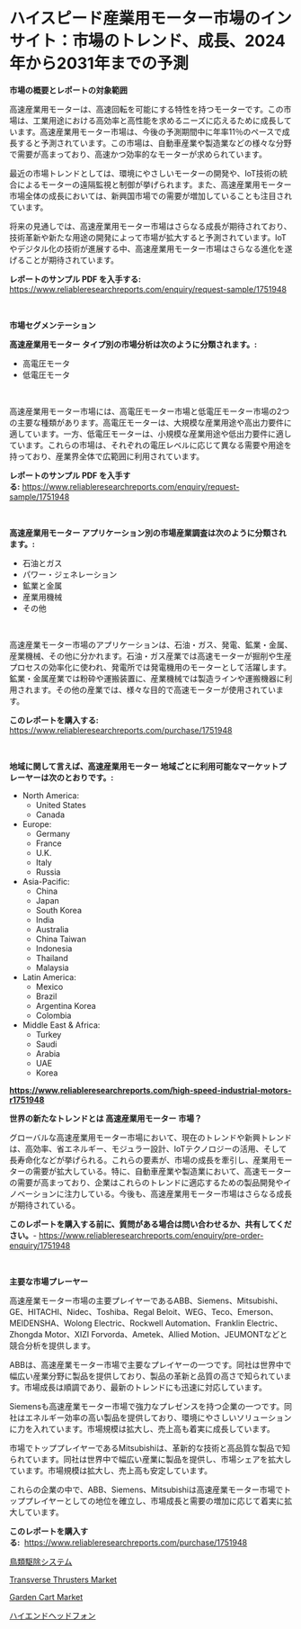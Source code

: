 <p><h1>ハイスピード産業用モーター市場のインサイト：市場のトレンド、成長、2024年から2031年までの予測</h1></p><p><strong>市場の概要とレポートの対象範囲</strong></p>
<p><p>高速産業用モーターは、高速回転を可能にする特性を持つモーターです。この市場は、工業用途における高効率と高性能を求めるニーズに応えるために成長しています。高速産業用モーター市場は、今後の予測期間中に年率11％のペースで成長すると予測されています。この市場は、自動車産業や製造業などの様々な分野で需要が高まっており、高速かつ効率的なモーターが求められています。</p><p>最近の市場トレンドとしては、環境にやさしいモーターの開発や、IoT技術の統合によるモーターの遠隔監視と制御が挙げられます。また、高速産業用モーター市場全体の成長においては、新興国市場での需要が増加していることも注目されています。</p><p>将来の見通しでは、高速産業用モーター市場はさらなる成長が期待されており、技術革新や新たな用途の開発によって市場が拡大すると予測されています。IoTやデジタル化の技術が進展する中、高速産業用モーター市場はさらなる進化を遂げることが期待されています。</p></p>
<p><strong>レポートのサンプル PDF を入手する:</strong> <a href="https://www.reliableresearchreports.com/enquiry/request-sample/1751948">https://www.reliableresearchreports.com/enquiry/request-sample/1751948</a></p>
<p>&nbsp;</p>
<p><strong>市場セグメンテーション</strong></p>
<p><strong>高速産業用モーター タイプ別の市場分析は次のように分類されます。:</strong></p>
<p><ul><li>高電圧モータ</li><li>低電圧モータ</li></ul></p>
<p>&nbsp;</p>
<p><p>高速産業用モーター市場には、高電圧モーター市場と低電圧モーター市場の2つの主要な種類があります。高電圧モーターは、大規模な産業用途や高出力要件に適しています。一方、低電圧モーターは、小規模な産業用途や低出力要件に適しています。これらの市場は、それぞれの電圧レベルに応じて異なる需要や用途を持っており、産業界全体で広範囲に利用されています。</p></p>
<p><strong>レポートのサンプル PDF を入手する:</strong>&nbsp;<a href="https://www.reliableresearchreports.com/enquiry/request-sample/1751948">https://www.reliableresearchreports.com/enquiry/request-sample/1751948</a></p>
<p>&nbsp;</p>
<p><strong> 高速産業用モーター アプリケーション別の市場産業調査は次のように分類されます。:</strong></p>
<p><ul><li>石油とガス</li><li>パワー・ジェネレーション</li><li>鉱業と金属</li><li>産業用機械</li><li>その他</li></ul></p>
<p>&nbsp;</p>
<p><p>高速産業モーター市場のアプリケーションは、石油・ガス、発電、鉱業・金属、産業機械、その他に分かれます。石油・ガス産業では高速モーターが掘削や生産プロセスの効率化に使われ、発電所では発電機用のモーターとして活躍します。鉱業・金属産業では粉砕や運搬装置に、産業機械では製造ラインや運搬機器に利用されます。その他の産業では、様々な目的で高速モーターが使用されています。</p></p>
<p><strong>このレポートを購入する:</strong>&nbsp; <a href="https://www.reliableresearchreports.com/purchase/1751948">https://www.reliableresearchreports.com/purchase/1751948</a></p>
<p>&nbsp;</p>
<p><strong>地域に関して言えば、高速産業用モーター 地域ごとに利用可能なマーケットプレーヤーは次のとおりです。:</strong></p>
<p><ul>
    <li>
        North America:
        <ul>
            <li>United States</li>
            <li>Canada</li>
        </ul>
    </li>
    <li>
        Europe:
        <ul>
            <li>Germany</li>
            <li>France</li>
            <li>U.K.</li>
            <li>Italy</li>
            <li>Russia</li>
        </ul>
    </li>
    <li>
        Asia-Pacific:
        <ul>
            <li>China</li>
            <li>Japan</li>
            <li>South Korea</li>
            <li>India</li>
            <li>Australia</li>
            <li>China Taiwan</li>
            <li>Indonesia</li>
            <li>Thailand</li>
            <li>Malaysia</li>
        </ul>
    </li>
    <li>
        Latin America:
        <ul>
            <li>Mexico</li>
            <li>Brazil</li>
            <li>Argentina Korea</li>
            <li>Colombia</li>
        </ul>
    </li>
    <li>
        Middle East & Africa:
        <ul>
            <li>Turkey</li>
            <li>Saudi</li>
            <li>Arabia</li>
            <li>UAE</li>
            <li>Korea</li>
        </ul>
    </li>
    </ul></p>
<p><strong><a href="https://www.reliableresearchreports.com/high-speed-industrial-motors-r1751948">https://www.reliableresearchreports.com/high-speed-industrial-motors-r1751948</a></strong>&nbsp;</p>
<p><strong>世界の新たなトレンドとは 高速産業用モーター 市場？</strong></p>
<p><p>グローバルな高速産業用モーター市場において、現在のトレンドや新興トレンドは、高効率、省エネルギー、モジュラー設計、IoTテクノロジーの活用、そして長寿命化などが挙げられる。これらの要素が、市場の成長を牽引し、産業用モーターの需要が拡大している。特に、自動車産業や製造業において、高速モーターの需要が高まっており、企業はこれらのトレンドに適応するための製品開発やイノベーションに注力している。今後も、高速産業用モーター市場はさらなる成長が期待されている。</p></p>
<p><strong>このレポートを購入する前に、質問がある場合は問い合わせるか、共有してください。</strong>- <a href="https://www.reliableresearchreports.com/enquiry/pre-order-enquiry/1751948">https://www.reliableresearchreports.com/enquiry/pre-order-enquiry/1751948</a></p>
<p>&nbsp;</p>
<p><strong>主要な市場プレーヤー</strong></p>
<p><p>高速産業モーター市場の主要プレイヤーであるABB、Siemens、Mitsubishi、GE、HITACHI、Nidec、Toshiba、Regal Beloit、WEG、Teco、Emerson、MEIDENSHA、Wolong Electric、Rockwell Automation、Franklin Electric、Zhongda Motor、XIZI Forvorda、Ametek、Allied Motion、JEUMONTなどと競合分析を提供します。</p><p>ABBは、高速産業モーター市場で主要なプレイヤーの一つです。同社は世界中で幅広い産業分野に製品を提供しており、製品の革新と品質の高さで知られています。市場成長は順調であり、最新のトレンドにも迅速に対応しています。</p><p>Siemensも高速産業モーター市場で強力なプレゼンスを持つ企業の一つです。同社はエネルギー効率の高い製品を提供しており、環境にやさしいソリューションに力を入れています。市場規模は拡大し、売上高も着実に成長しています。</p><p>市場でトッププレイヤーであるMitsubishiは、革新的な技術と高品質な製品で知られています。同社は世界中で幅広い産業に製品を提供し、市場シェアを拡大しています。市場規模は拡大し、売上高も安定しています。</p><p>これらの企業の中で、ABB、Siemens、Mitsubishiは高速産業モーター市場でトッププレイヤーとしての地位を確立し、市場成長と需要の増加に応じて着実に拡大しています。</p></p>
<p><strong>このレポートを購入する:</strong>&nbsp;&nbsp;<a href="https://www.reliableresearchreports.com/purchase/1751948">https://www.reliableresearchreports.com/purchase/1751948</a></p>
<p><p><a href="https://medium.com/@nicolaseller56452023/%E9%B3%A5%E3%81%AE%E6%95%A3%E5%B8%83%E3%82%B7%E3%82%B9%E3%83%86%E3%83%A0%E5%B8%82%E5%A0%B4%E8%A6%8F%E6%A8%A1%E3%81%AF-%E3%82%B0%E3%83%AD%E3%83%BC%E3%83%90%E3%83%AB%E7%94%A3%E6%A5%AD%E3%81%AB%E3%81%8A%E3%81%91%E3%82%8B%E6%9C%80%E9%81%A9%E3%81%AA%E3%83%9E%E3%83%BC%E3%82%B1%E3%83%86%E3%82%A3%E3%83%B3%E3%82%B0%E3%83%81%E3%83%A3%E3%83%8D%E3%83%AB%E3%82%92%E7%A4%BA%E3%81%97%E3%81%A6%E3%81%84%E3%81%BE%E3%81%99-f7240d0c3f16">鳥類駆除システム</a></p><p><a href="https://github.com/kosella/Market-Research-Report-List-2/blob/main/transverse-thrusters-market.md">Transverse Thrusters Market</a></p><p><a href="https://github.com/nathandecarvalho/Market-Research-Report-List-2/blob/main/garden-cart-market.md">Garden Cart Market</a></p><p><a href="https://medium.com/@fabianhoncescu2022/%E3%83%8F%E3%82%A4%E3%82%A8%E3%83%B3%E3%83%89%E3%83%98%E3%83%83%E3%83%89%E3%83%9B%E3%83%B3%E5%B8%82%E5%A0%B4%E8%A6%8F%E6%A8%A1-%E5%B9%B4%E9%96%93%E6%88%90%E9%95%B7%E7%8E%87-%E3%83%88%E3%83%AC%E3%83%B3%E3%83%89-2024%E5%B9%B4%E3%81%8B%E3%82%892030%E5%B9%B4-a01fc2d24abe">ハイエンドヘッドフォン</a></p></p>
